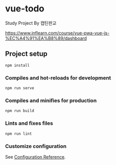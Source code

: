 # vue-todo
Study Project By 캡틴판교

https://www.inflearn.com/course/vue-pwa-vue-js-%EC%A4%91%EA%B8%89/dashboard

## Project setup
```
npm install
```

### Compiles and hot-reloads for development
```
npm run serve
```

### Compiles and minifies for production
```
npm run build
```

### Lints and fixes files
```
npm run lint
```

### Customize configuration
See [Configuration Reference](https://cli.vuejs.org/config/).
